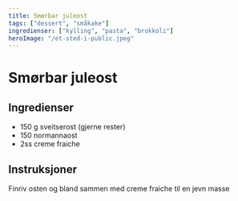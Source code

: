 ```yaml
---
title: Smørbar juleost
tags: ["dessert", "småkake"]
ingredienser: ["kylling", "pasta", "brokkoli"]
heroImage: "/et-sted-i-public.jpeg"
---
```


# Smørbar juleost

## Ingredienser

- 150 g sveitserost (gjerne rester)
- 150 normannaost
- 2ss creme fraiche

## Instruksjoner

Finriv osten og bland sammen med creme fraiche til en jevn masse
